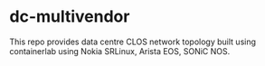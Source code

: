 # dc-multivendor
This repo provides data centre CLOS network topology built using containerlab using Nokia SRLinux, Arista EOS, SONiC NOS. 
